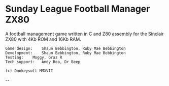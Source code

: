 # Sunday League Football Manager ZX80 #
A football management game written in C and Z80 assembly for the Sinclair ZX80 with 4Kb ROM and 16Kb RAM.

	Game design:	Shaun Bebbington, Ruby Mae Bebbington
	Development:	Shaun Bebbington, Ruby Mae Bebbington
	Testing:	Moggy, Graz R
	Tech support:	Andy Rea, Dr Beep
	
	(c) Donkeysoft MMXVII

--
